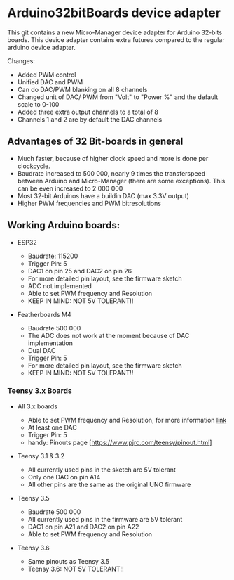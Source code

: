 # Arduino32bitBoards device adapter
This git contains a new Micro-Manager device adapter for Arduino 32-bits boards.
This device adapter contains extra futures compared to the regular arduino device adapter.

Changes:
* Added PWM control
* Unified DAC and PWM
* Can do DAC/PWM blanking on all 8 channels
* Changed unit of DAC/ PWM from "Volt" to "Power %" and the default scale to 0-100
* Added three extra output channels to a total of 8
* Channels 1 and 2 are by default the DAC channels

## Advantages of 32 Bit-boards in general
* Much faster, because of higher clock speed and more is done per clockcycle.
* Baudrate increased to 500 000, nearly 9 times the transferspeed between Arduino and Micro-Manager (there are some exceptions). This can be even increased to 2 000 000
* Most 32-bit Arduinos have a buildin DAC (max 3.3V output)
* Higher PWM frequencies and PWM bitresolutions

## Working Arduino boards:
* ESP32
  - Baudrate: 115200
  - Trigger Pin: 5
  - DAC1 on pin 25 and DAC2 on pin 26
  - For more detailed pin layout, see the firmware sketch
  - ADC not implemented
  - Able to set PWM frequency and Resolution    
  - KEEP IN MIND: NOT 5V TOLERANT!!
  
* Featherboards M4
  - Baudrate 500 000
  - The ADC does not work at the moment because of DAC implementation
  - Dual DAC
  - Trigger Pin: 5
  - For more detailed pin layout, see the firmware sketch
  - KEEP IN MIND: NOT 5V TOLERANT!!
 
 
### Teensy 3.x Boards
* All 3.x boards
  - Able to set PWM frequency and Resolution, for more information [link](https://www.pjrc.com/teensy/td_pulse.html)
  - At least one DAC
  - Trigger Pin: 5
  - handy: Pinouts page [https://www.pjrc.com/teensy/pinout.html]
 
* Teensy 3.1 & 3.2
  - All currently used pins in the sketch are 5V tolerant
  - Only one DAC on pin A14
  - All other pins are the same as the original UNO firmware

* Teensy 3.5
  - Baudrate 500 000
  - All currently used pins in the firmware are 5V tolerant
  - DAC1 on pin A21 and DAC2 on pin A22
  - Able to set PWM frequency and Resolution

* Teensy 3.6
  - Same pinouts as Teensy 3.5
  - Teensy 3.6: NOT 5V TOLERANT!!
